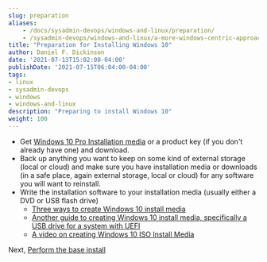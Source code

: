 ```yaml
---
slug: preparation
aliases:
    - /docs/sysadmin-devops/windows-and-linux/preparation/
    - /sysadmin-devops/windows-and-linux/a-more-windows-centric-approach/preparation/
title: "Preparation for Installing Windows 10"
author: Daniel F. Dickinson
date: '2021-07-13T15:02:00-04:00'
publishDate: '2021-07-15T06:04:00-04:00'
tags:
- linux
- sysadmin-devops
- windows
- windows-and-linux
description: "Preparing to install Windows 10"
weight: 100
---
```


* Get [Windows 10 Pro Installation media](https://www.microsoft.com/en-ca/software-download/windows10) or a product key (if you don't already have one) and download.
* Back up anything you want to keep on some kind of external storage (local or cloud) and make sure you have installation media or downloads (in a safe place, again external storage, local or cloud) for any software you will want to reinstall.
* Write the installation software to your installation media (usually either a DVD or USB flash drive)
  * [Three ways to create Windows 10 install media](https://www.makeuseof.com/tag/create-windows-10-installation-media/)
  * [Another guide to creating Windows 10 install media, specifically a USB drive for a system with UEFI](https://www.windowscentral.com/how-create-windows-10-usb-bootable-media-uefi-support)
  * [A video on creating Windows 10 ISO Install Media](https://www.youtube.com/watch?v=EjUvNdS9z7Q)

Next, [Perform the base install](base-install.md)
